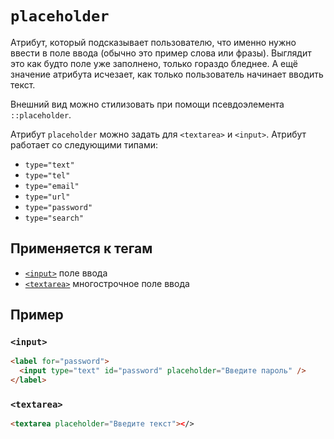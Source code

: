 # `placeholder`

Атрибут, который подсказывает пользователю, что именно нужно ввести в поле ввода (обычно это пример слова или фразы). Выглядит это как будто поле уже заполнено, только гораздо бледнее. А ещё значение атрибута исчезает, как только пользователь начинает вводить текст.

Внешний вид можно стилизовать при помощи псевдоэлемента `::placeholder`.

Атрибут `placeholder` можно задать для `<textarea>` и `<input>`. Атрибут работает со следующими типами:

- `type="text"`
- `type="tel"`
- `type="email"`
- `type="url"`
- `type="password"`
- `type="search"`

## Применяется к тегам

- [`<input>`](<../TAGS FORM/input.md>) поле ввода
- [`<textarea>`](<../TAGS FORM/textarea.md>) многострочное поле ввода

## Пример

### `<input>`

```html
<label for="password">
  <input type="text" id="password" placeholder="Введите пароль" />
</label>
```

### `<textarea>`

```html
<textarea placeholder="Введите текст"></>
```
